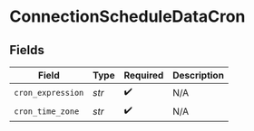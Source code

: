 # ConnectionScheduleDataCron


## Fields

| Field              | Type               | Required           | Description        |
| ------------------ | ------------------ | ------------------ | ------------------ |
| `cron_expression`  | *str*              | :heavy_check_mark: | N/A                |
| `cron_time_zone`   | *str*              | :heavy_check_mark: | N/A                |